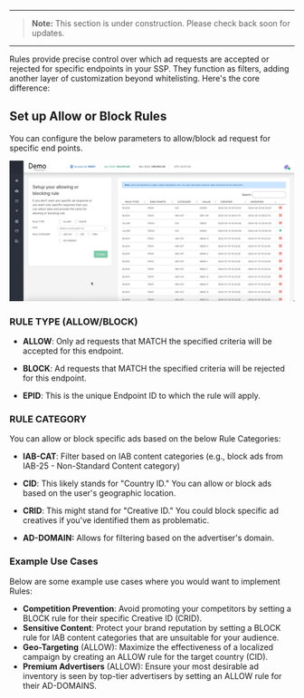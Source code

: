 ***
> **Note:** This section is under construction. Please check back soon for updates.
***

Rules provide precise control over which ad requests are accepted or rejected for specific endpoints in your SSP.  They function as filters, adding another layer of customization beyond whitelisting. Here's the core difference:

## Set up Allow or Block Rules

You can configure the below parameters to allow/block ad request for specific end points.

![img.png](assets/rules.png)

### RULE TYPE (ALLOW/BLOCK)

- **ALLOW**: Only ad requests that MATCH the specified criteria will be accepted for this endpoint.

- **BLOCK**: Ad requests that MATCH the specified criteria will be rejected for this endpoint.

- **EPID**: This is the unique Endpoint ID to which the rule will apply.

### RULE CATEGORY

You can allow or block specific ads based on the below Rule Categories:

- **IAB-CAT**: Filter based on IAB content categories (e.g., block ads from IAB-25 - Non-Standard Content category)

- **CID**: This likely stands for "Country ID." You can allow or block ads based on the user's geographic location.

- **CRID**: This might stand for "Creative ID." You could block specific ad creatives if you've identified them as problematic.

- **AD-DOMAIN:** Allows for filtering based on the advertiser's domain.

### Example Use Cases

Below are some example use cases where you would want to implement Rules:

- **Competition Prevention**: Avoid promoting your competitors by setting a BLOCK rule for their specific Creative ID (CRID). 
- **Sensitive Content**: Protect your brand reputation by setting a BLOCK rule for IAB content categories that are unsuitable for your audience. 
- **Geo-Targeting** (ALLOW): Maximize the effectiveness of a localized campaign by creating an ALLOW rule for the target country (CID). 
- **Premium Advertisers** (ALLOW): Ensure your most desirable ad inventory is seen by top-tier advertisers by setting an ALLOW rule for their AD-DOMAINS.
